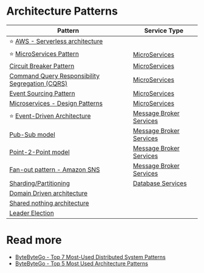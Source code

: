 # Architecture Patterns

| Pattern                                                                                      | Service Type                                      |
|----------------------------------------------------------------------------------------------|---------------------------------------------------|
| :star: [AWS - Serverless architecture](../2_AWSServices/AWS-Serverless-Architecture.md)      |                                                   |
| :star: [MicroServices Pattern](../5_MicroServicesSOA/Readme.md)                              | [MicroServices](../5_MicroServicesSOA)            |
| [Circuit Breaker Pattern](CircuitBreaker.md)                                                 | [MicroServices](../5_MicroServicesSOA)            |
| [Command Query Responsibility Segregation (CQRS)](../5_MicroServicesSOA/DesignPatterns/CQRS.md)                                   | [MicroServices](../5_MicroServicesSOA)            |
| [Event Sourcing Pattern](../5_MicroServicesSOA/DesignPatterns/EventSourcing.md)                                                   | [MicroServices](../5_MicroServicesSOA)            |
| [Microservices - Design Patterns](../5_MicroServicesSOA/DesignPatterns/Readme.md)                   | [MicroServices](../5_MicroServicesSOA)            |
| :star: [Event-Driven Architecture](../4_MessageBrokersEDA/EventDrivenArchitecture/Readme.md) | [Message Broker Services](../4_MessageBrokersEDA) |
| [Pub-Sub model](../4_MessageBrokersEDA/EventDrivenArchitecture/PubSubModel.md)               | [Message Broker Services](../4_MessageBrokersEDA) |
| [Point-2-Point model](../4_MessageBrokersEDA/EventDrivenArchitecture/PointToPointModel.md)   | [Message Broker Services](../4_MessageBrokersEDA) |
| [Fan-out pattern - Amazon SNS](../2_AWSServices/5_MessageBrokerServices/AmazonSNS.md)        | [Message Broker Services](../4_MessageBrokersEDA) |
| [Sharding/Partitioning](../3_DatabaseServices/3_ScalabilityTechniques/PartitioningSharding/Readme.md)                | [Database Services](../3_DatabaseServices/)       |
| [Domain Driven architecture](DomainDrivenArchitecture.md)                                    |                                                   |
| [Shared nothing architecture](SharedNothingArchitecture.md)                                  |                                                   |
| [Leader Election](../10_ClusterCoordinationServices/Readme.md)                               |                                                   |

# Read more
- [ByteByteGo - Top 7 Most-Used Distributed System Patterns](https://www.youtube.com/watch?v=nH4qjmP2KEE)
- [ByteByteGo - Top 5 Most Used Architecture Patterns](https://www.youtube.com/watch?v=f6zXyq4VPP8)